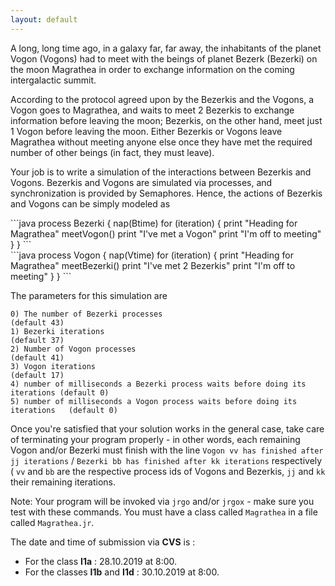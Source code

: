 ```yaml
---
layout: default
---
```


A long, long time ago, in a galaxy far, far away, the inhabitants of the planet Vogon (Vogons) had to meet
with the beings of planet Bezerk (Bezerki) on the moon Magrathea in order to exchange information on the
coming intergalactic summit.

According to the protocol agreed upon by the Bezerkis and the Vogons, a Vogon goes to Magrathea, and
waits to meet 2 Bezerkis to exchange information before leaving the moon; Bezerkis, on the other hand,
meet just 1 Vogon before leaving the moon. Either Bezerkis or Vogons leave Magrathea without meeting
anyone else once they have met the required number of other beings (in fact, they must leave).

Your job is to write a simulation of the interactions between Bezerkis and Vogons. Bezerkis and Vogons
are simulated via processes, and synchronization is provided by Semaphores. Hence, the actions of Bezerkis
and Vogons can be simply modeled as

<div>
<div class="leftCol">
```java
process Bezerki {
  nap(Btime)
  for (iteration) {
    print "Heading for Magrathea"
    meetVogon()
    print "I've met a Vogon"
    print "I'm off to meeting"
  }
}
```
</div>
<div class="rightCol">
</div>
```java
process Vogon {
  nap(Vtime)
  for (iteration) {
    print "Heading for Magrathea"
    meetBezerki()
    print "I've met 2 Bezerkis"
    print "I'm off to meeting"
  }
}
```
</div>

The parameters for this simulation are
```
0) The number of Bezerki processes                                            (default 43)
1) Bezerki iterations                                                         (default 37)
2) Number of Vogon processes                                                  (default 41)
3) Vogon iterations                                                           (default 17)
4) number of milliseconds a Bezerki process waits before doing its iterations (default 0)
5) number of milliseconds a Vogon process waits before doing its iterations   (default 0)
```

Once you're satisfied that your solution works in the general case, take care of terminating your program
properly - in other words, each remaining Vogon and/or Bezerki must finish with the line `Vogon vv has
finished after jj iterations` / `Bezerki bb has finished after kk iterations` respectively ( `vv`
and `bb` are the respective process ids of Vogons and Bezerkis, `jj` and `kk` their remaining iterations.

Note: Your program will be invoked via `jrgo` and/or `jrgox` - make sure you test with these commands. You
must have a class called `Magrathea` in a file called `Magrathea.jr`.

The date and time of submission via **CVS** is :
- For the class **I1a** : 28.10.2019 at 8:00.
- For the classes **I1b** and **I1d** : 30.10.2019 at 8:00.
